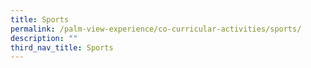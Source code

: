 ```yaml
---
title: Sports
permalink: /palm-view-experience/co-curricular-activities/sports/
description: ""
third_nav_title: Sports
---
```

